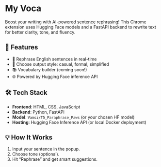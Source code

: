# My Voca

Boost your writing with AI-powered sentence rephrasing! This Chrome extension uses Hugging Face models and a FastAPI backend to rewrite text for better clarity, tone, and fluency.

## 🚀 Features
- 🔁 Rephrase English sentences in real-time
- 🎯 Choose output style: casual, formal, simplified
- 📚 Vocabulary builder (coming soon!)
- 🌐 Powered by Hugging Face inference API

## 🛠️ Tech Stack
- **Frontend**: HTML, CSS, JavaScript
- **Backend**: Python, FastAPI
- **Model**: `Vamsi/T5_Paraphrase_Paws` (or your chosen HF model)
- **Hosting**: Hugging Face Inference API (or local Docker deployment)

## 💡 How It Works
1. Input your sentence in the popup.
2. Choose tone (optional).
3. Hit “Rephrase” and get smart suggestions.
